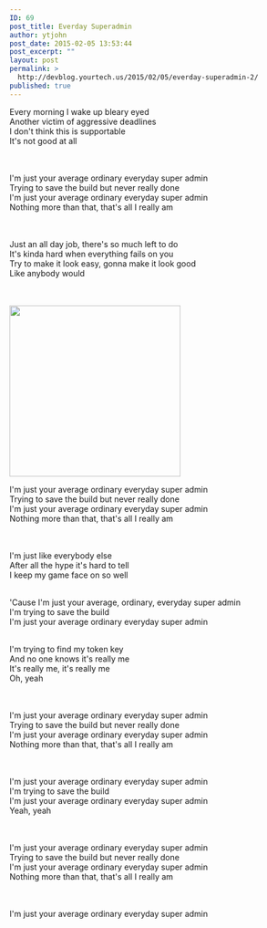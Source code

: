 ```yaml
---
ID: 69
post_title: Everday Superadmin
author: ytjohn
post_date: 2015-02-05 13:53:44
post_excerpt: ""
layout: post
permalink: >
  http://devblog.yourtech.us/2015/02/05/everday-superadmin-2/
published: true
---
```

Every morning I wake up bleary eyed<br />
Another victim of aggressive deadlines<br />
I don't think this is supportable <br />
It's not good at all  </br></br></br>

I'm just your average ordinary everyday super admin<br />
Trying to save the build but never really done<br />
I'm just your average ordinary everyday super admin<br />
Nothing more than that, that's all I really am  </br></br></br>

Just an all day job, there's so much left to do<br />
It's kinda hard when everything fails on you<br />
Try to make it look easy, gonna make it look good<br />
Like anybody would</br></br></br>

<img src="http://i.imgur.com/ez1ml.jpg" width="300"/>

I'm just your average ordinary everyday super admin<br />
Trying to save the build but never really done<br />
I'm just your average ordinary everyday super admin<br />
Nothing more than that, that's all I really am  </br></br></br>

I'm just like everybody else<br />
After all the hype it's hard to tell<br />
I keep my game face on so well  </br></br>

'Cause I'm just your average, ordinary, everyday super admin<br />
I'm trying to save the build<br />
I'm just your average ordinary everyday super admin  </br></br>

I'm trying to find my token  key<br />
And no one knows it's really me<br />
It's really me, it's really me<br />
Oh, yeah  </br></br></br>

I'm just your average ordinary everyday super admin<br />
Trying to save the build but never really done<br />
I'm just your average ordinary everyday super admin<br />
Nothing more than that, that's all I really am  </br></br></br>

I'm just your average ordinary everyday super admin<br />
I'm trying to save the build<br />
I'm just your average ordinary everyday super admin<br />
Yeah, yeah  </br></br></br>

I'm just your average ordinary everyday super admin<br />
Trying to save the build but never really done<br />
I'm just your average ordinary everyday super admin<br />
Nothing more than that, that's all I really am  </br></br></br>

I'm just your average ordinary everyday super admin